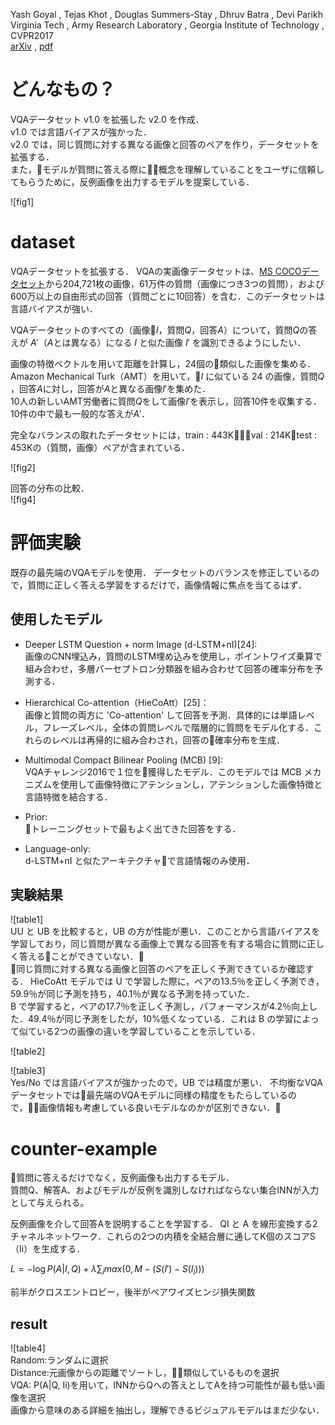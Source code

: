 Yash Goyal , Tejas Khot , Douglas Summers-Stay , Dhruv Batra , Devi Parikh  
Virginia Tech , Army Research Laboratory , Georgia Institute of Technology , CVPR2017  
[arXiv](https://arxiv.org/abs/1612.00837) , [pdf](https://arxiv.org/pdf/1612.00837.pdf)


# どんなもの？
VQAデータセット v1.0 を拡張した v2.0 を作成．  
v1.0 では言語バイアスが強かった．  
v2.0 では，同じ質問に対する異なる画像と回答のペアを作り，データセットを拡張する．  
また，モデルが質問に答える際に概念を理解していることをユーザに信頼してもらうために，反例画像を出力するモデルを提案している．

![fig1]


# dataset
VQAデータセットを拡張する．
VQAの実画像データセットは、[MS COCOデータセット](http://cocodataset.org/#home)から204,721枚の画像，61万件の質問（画像につき3つの質問），および600万以上の自由形式の回答（質問ごとに10回答）を含む．このデータセットは言語バイアスが強い．

VQAデータセットのすべての（画像$I$，質問$Q$，回答$A$）について，質問$Q$の答えが $A'$（$A$とは異なる）になる $I$ と似た画像 $I'$ を識別できるようにしたい．  

画像の特徴ベクトルを用いて距離を計算し，24個の類似した画像を集める．  
Amazon Mechanical Turk（AMT）を用いて，$I$ に似ている 24 の画像，質問$Q$ ，回答$A$に対し，回答が$A$と異なる画像$I'$を集めた．  
10人の新しいAMT労働者に質問$Q$をして画像$I'$を表示し，回答10件を収集する．10件の中で最も一般的な答えが$A'$．  

完全なバランスの取れたデータセットには，train : 443K，val : 214K，test : 453Kの（質問，画像）ペアが含まれている．

![fig2]  

回答の分布の比較．  
![fig4]  


# 評価実験
既存の最先端のVQAモデルを使用．
データセットのバランスを修正しているので，質問に正しく答える学習をするだけで，画像情報に焦点を当てるはず．

## 使用したモデル
- Deeper LSTM Question + norm Image (d-LSTM+nI)[24]:  
画像のCNN埋込み，質問のLSTM埋め込みを使用し，ポイントワイズ乗算で組み合わせ，多層パーセプトロン分類器を組み合わせて回答の確率分布を予測する．

- Hierarchical Co-attention（HieCoAtt）[25]：  
画像と質問の両方に 'Co-attention' して回答を予測．具体的には単語レベル，フレーズレベル，全体の質問レベルで階層的に質問をモデル化する．これらのレベルは再帰的に組み合わされ，回答の確率分布を生成．

- Multimodal Compact Bilinear Pooling (MCB) [9]:  
VQAチャレンジ2016で１位を獲得したモデル．このモデルでは MCB メカニズムを使用して画像特徴にアテンションし，アテンションした画像特徴と言語特徴を結合する．

- Prior:  
トレーニングセットで最もよく出てきた回答をする．

- Language-only:  
d-LSTM+nI と似たアーキテクチャで言語情報のみ使用．

## 実験結果
![table1]  
UU と UB を比較すると，UB の方が性能が悪い．このことから言語バイアスを学習しており，同じ質問が異なる画像上で異なる回答を有する場合に質問に正しく答えることができていない．  
同じ質問に対する異なる画像と回答のペアを正しく予測できているか確認する．
HieCoAtt モデルでは U で学習した際に，ペアの13.5％を正しく予測でき，59.9％が同じ予測を持ち，40.1％が異なる予測を持っていた．  
B で学習すると，ペアの17.7％を正しく予測し，パフォーマンスが4.2％向上した．49.4％が同じ予測をしたが，10%低くなっている．これは B の学習によって似ている2つの画像の違いを学習していることを示している． 

![table2]  

![table3]  
Yes/No では言語バイアスが強かったので，UB では精度が悪い．
不均衡なVQAデータセットでは最先端のVQAモデルに同様の精度をもたらしているので，画像情報も考慮している良いモデルなのかが区別できない．

# counter-example
質問に答えるだけでなく，反例画像も出力するモデル．  
質問Q、解答A、およびモデルが反例を識別しなければならない集合INNが入力として与えられる。

反例画像を介して回答Aを説明することを学習する．
QI と A を線形変換する2チャネルネットワーク．これらの2つの内積を全結合層に通してK個のスコアS（Ii）を生成する．

$L = -\log P(A|I,Q) + \lambda \sum_i max(0,M - (S(I') - S(I_i)))$

前半がクロスエントロピー，後半がペアワイズヒンジ損失関数

## result
![table4]  
Random:ランダムに選択  
Distance:元画像からの距離でソートし，類似しているものを選択  
VQA: P(A|Q, Ii)を用いて，INNからQへの答えとしてAを持つ可能性が最も低い画像を選択  
画像から意味のある詳細を抽出し，理解できるビジュアルモデルはまだ少ない．

